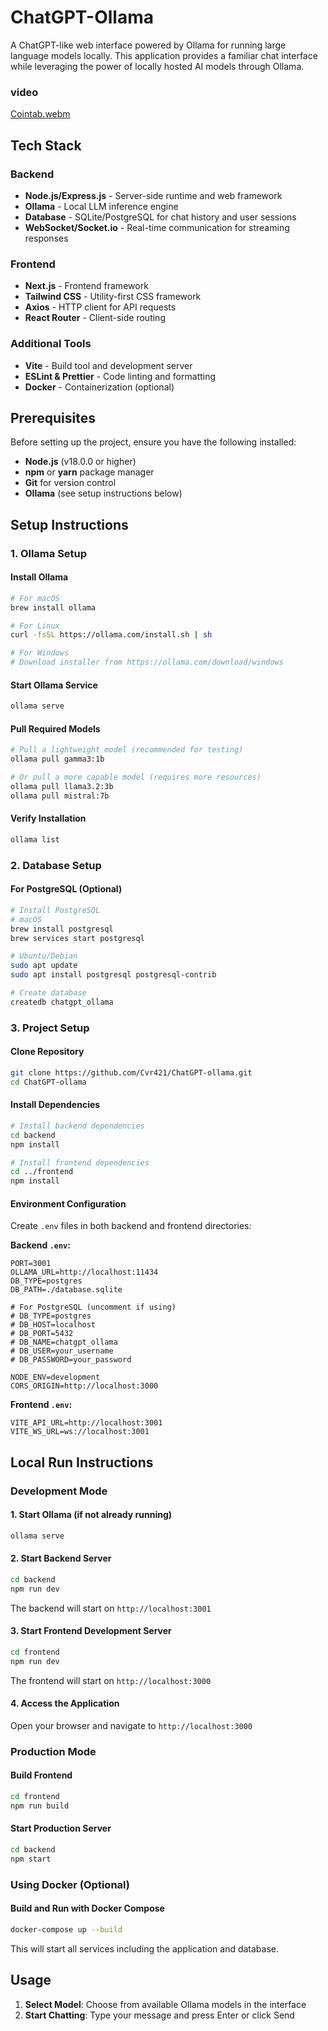 # ChatGPT-Ollama

A ChatGPT-like web interface powered by Ollama for running large language models locally. This application provides a familiar chat interface while leveraging the power of locally hosted AI models through Ollama.
### video
[Cointab.webm](https://github.com/user-attachments/assets/d4824b23-77e8-451a-b935-1fba54727904)

## Tech Stack

### Backend
- **Node.js/Express.js** - Server-side runtime and web framework
- **Ollama** - Local LLM inference engine
- **Database** - SQLite/PostgreSQL for chat history and user sessions
- **WebSocket/Socket.io** - Real-time communication for streaming responses

### Frontend
- **Next.js** - Frontend framework
- **Tailwind CSS** - Utility-first CSS framework
- **Axios** - HTTP client for API requests
- **React Router** - Client-side routing

### Additional Tools
- **Vite** - Build tool and development server
- **ESLint & Prettier** - Code linting and formatting
- **Docker** - Containerization (optional)

## Prerequisites

Before setting up the project, ensure you have the following installed:

- **Node.js** (v18.0.0 or higher)
- **npm** or **yarn** package manager
- **Git** for version control
- **Ollama** (see setup instructions below)

## Setup Instructions

### 1. Ollama Setup

#### Install Ollama
```bash
# For macOS
brew install ollama

# For Linux
curl -fsSL https://ollama.com/install.sh | sh

# For Windows
# Download installer from https://ollama.com/download/windows
```

#### Start Ollama Service
```bash
ollama serve
```

#### Pull Required Models
```bash
# Pull a lightweight model (recommended for testing)
ollama pull gamma3:1b

# Or pull a more capable model (requires more resources)
ollama pull llama3.2:3b
ollama pull mistral:7b
```

#### Verify Installation
```bash
ollama list
```

### 2. Database Setup

#### For PostgreSQL (Optional)
```bash
# Install PostgreSQL
# macOS
brew install postgresql
brew services start postgresql

# Ubuntu/Debian
sudo apt update
sudo apt install postgresql postgresql-contrib

# Create database
createdb chatgpt_ollama
```

### 3. Project Setup

#### Clone Repository
```bash
git clone https://github.com/Cvr421/ChatGPT-ollama.git
cd ChatGPT-ollama
```

#### Install Dependencies
```bash
# Install backend dependencies
cd backend
npm install

# Install frontend dependencies
cd ../frontend
npm install
```

#### Environment Configuration
Create `.env` files in both backend and frontend directories:

**Backend `.env`:**
```env
PORT=3001
OLLAMA_URL=http://localhost:11434
DB_TYPE=postgres
DB_PATH=./database.sqlite

# For PostgreSQL (uncomment if using)
# DB_TYPE=postgres
# DB_HOST=localhost
# DB_PORT=5432
# DB_NAME=chatgpt_ollama
# DB_USER=your_username
# DB_PASSWORD=your_password

NODE_ENV=development
CORS_ORIGIN=http://localhost:3000
```

**Frontend `.env`:**
```env
VITE_API_URL=http://localhost:3001
VITE_WS_URL=ws://localhost:3001
```

## Local Run Instructions

### Development Mode

#### 1. Start Ollama (if not already running)
```bash
ollama serve
```

#### 2. Start Backend Server
```bash
cd backend
npm run dev
```
The backend will start on `http://localhost:3001`

#### 3. Start Frontend Development Server
```bash
cd frontend
npm run dev
```
The frontend will start on `http://localhost:3000`

#### 4. Access the Application
Open your browser and navigate to `http://localhost:3000`

### Production Mode

#### Build Frontend
```bash
cd frontend
npm run build
```

#### Start Production Server
```bash
cd backend
npm start
```

### Using Docker (Optional)

#### Build and Run with Docker Compose
```bash
docker-compose up --build
```

This will start all services including the application and database.

## Usage

1. **Select Model**: Choose from available Ollama models in the interface
2. **Start Chatting**: Type your message and press Enter or click Send
